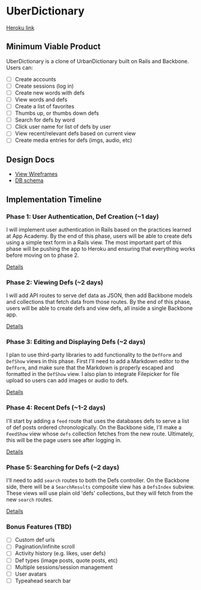 # UberDictionary

[Heroku link][heroku]

[heroku]: http://uberdictionary.herokuapp.com/

## Minimum Viable Product
UberDictionary is a clone of UrbanDictionary built on Rails and Backbone. Users can:


- [ ] Create accounts
- [ ] Create sessions (log in)
- [ ] Create new words with defs
- [ ] View words and defs
- [ ] Create a list of favorites
- [ ] Thumbs up, or thumbs down defs
- [ ] Search for defs by word
- [ ] Click user name for list of defs by user
- [ ] View recent/relevant defs based on current view
- [ ] Create media entries for defs (imgs, audio, etc)

## Design Docs
* [View Wireframes][views]
* [DB schema][schema]

[views]: ./docs/views.md
[schema]: ./docs/schema.md

## Implementation Timeline

### Phase 1: User Authentication, Def Creation (~1 day)
I will implement user authentication in Rails based on the practices learned at App Academy. By the end of this phase, users will be able to create defs using a simple text form in a Rails view. The most important part of this phase will be pushing the app to Heroku and ensuring that everything works before moving on to phase 2.

[Details][phase-one]

### Phase 2: Viewing Defs (~2 days)
I will add API routes to serve def data as JSON, then add Backbone
models and collections that fetch data from those routes. By the end of this
phase, users will be able to create defs and view defs, all
inside a single Backbone app.

[Details][phase-two]

### Phase 3: Editing and Displaying Defs (~2 days)
I plan to use third-party libraries to add functionality to the `DefForm` and
`DefShow` views in this phase. First I'll need to add a Markdown editor to the `DefForm`, and make sure that the Markdown is properly escaped and formatted in the `DefShow` view. I also plan to integrate Filepicker for file upload so users can add images or audio to defs.

[Details][phase-three]

### Phase 4: Recent Defs (~1-2 days)
I'll start by adding a `feed` route that uses the databases defs to serve a list of def posts ordered chronologically. On the Backbone side, I'll make a `FeedShow` view whose `defs` collection fetches from the new route. Ultimately, this will be the page users see after logging in.

[Details][phase-four]

### Phase 5: Searching for Defs (~2 days)
I'll need to add `search` routes to both the Defs controller. On the Backbone side, there will be a `SearchResults` composite view has a `DefsIndex` subview. These views will use plain old 'defs' collections, but they will fetch from the new `search` routes.

[Details][phase-five]

### Bonus Features (TBD)
- [ ] Custom def urls
- [ ] Pagination/infinite scroll
- [ ] Activity history (e.g. likes, user defs)
- [ ] Def types (image posts, quote posts, etc)
- [ ] Multiple sessions/session management
- [ ] User avatars
- [ ] Typeahead search bar

[phase-one]: ./docs/phases/phase1.md
[phase-two]: ./docs/phases/phase2.md
[phase-three]: ./docs/phases/phase3.md
[phase-four]: ./docs/phases/phase4.md
[phase-five]: ./docs/phases/phase5.md
